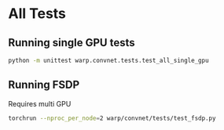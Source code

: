 # All Tests

## Running single GPU tests

```bash
python -m unittest warp.convnet.tests.test_all_single_gpu
```

## Running FSDP

Requires multi GPU

```bash
torchrun --nproc_per_node=2 warp/convnet/tests/test_fsdp.py
```